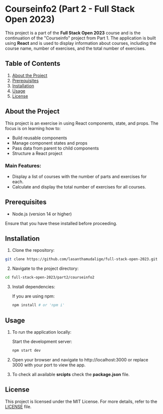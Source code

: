 # Courseinfo2 (Part 2 - Full Stack Open 2023)

This project is a part of the **Full Stack Open 2023** course and is the continuation of the "Courseinfo" project from Part 1. The application is built using **React** and is used to display information about courses, including the course name, number of exercises, and the total number of exercises.

## Table of Contents

   1. [About the Project](#about-the-project)
   2. [Prerequisites](#prerequisites)
   3. [Installation](#installation)
   4. [Usage](#usage)
   5. [License](#license)

## About the Project

This project is an exercise in using React components, state, and props. The focus is on learning how to:

   * Build reusable components
   * Manage component states and props
   * Pass data from parent to child components
   * Structure a React project

### Main Features:

   * Display a list of courses with the number of parts and exercises for each.
   * Calculate and display the total number of exercises for all courses.

## Prerequisites

   * Node.js (version 14 or higher)

Ensure that you have these installed before proceeding.

## Installation

   1. Clone the repository:
   ```bash
   git clone https://github.com/lasanthamudalige/full-stack-open-2023.git
   ```

   2. Navigate to the project directory:
   ```bash
   cd full-stack-open-2023/part2/courseinfo2
   ```

   3. Install dependencies:

      If you are using npm:
      ```bash
      npm install # or 'npm i'
      ```

## Usage

1. To run the application locally:

      Start the development server:
   
      ```bash
      npm start dev
      ```

2. Open your browser and navigate to http://localhost:3000 or replace 3000 with your port to view the app.

3. To check all available **srcipts** check the **package.json** file. 

## License

This project is licensed under the MIT License. For more details, refer to the [LICENSE](https://github.com/lasanthamudalige/full-stack-open-2023/blob/main/LICENSE) file.
